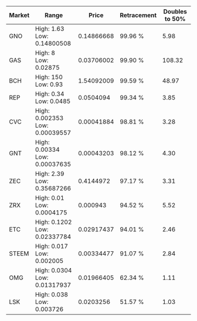 | Market | Range | Price| Retracement | Doubles to 50% |
| --- | --- | --- | --- | --- |
| GNO | High: 1.63<br />Low: 0.14800508 | 0.14866668 | 99.96 % | 5.98 |
| GAS | High: 8<br />Low: 0.02875 | 0.03706002 | 99.90 % | 108.32 |
| BCH | High: 150<br />Low: 0.93 | 1.54092009 | 99.59 % | 48.97 |
| REP | High: 0.34<br />Low: 0.0485 | 0.0504094 | 99.34 % | 3.85 |
| CVC | High: 0.002353<br />Low: 0.00039557 | 0.00041884 | 98.81 % | 3.28 |
| GNT | High: 0.00334<br />Low: 0.00037635 | 0.00043203 | 98.12 % | 4.30 |
| ZEC | High: 2.39<br />Low: 0.35687266 | 0.4144972 | 97.17 % | 3.31 |
| ZRX | High: 0.01<br />Low: 0.0004175 | 0.000943 | 94.52 % | 5.52 |
| ETC | High: 0.1202<br />Low: 0.02337784 | 0.02917437 | 94.01 % | 2.46 |
| STEEM | High: 0.017<br />Low: 0.002005 | 0.00334477 | 91.07 % | 2.84 |
| OMG | High: 0.0304<br />Low: 0.01317937 | 0.01966405 | 62.34 % | 1.11 |
| LSK | High: 0.038<br />Low: 0.003726 | 0.0203256 | 51.57 % | 1.03 |
